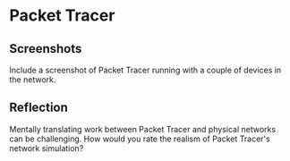 # Packet Tracer

## Screenshots

Include a screenshot of Packet Tracer running with a couple of devices in the network.

## Reflection

Mentally translating work between Packet Tracer and physical networks can be challenging. How would you rate the realism of Packet Tracer's network simulation?
